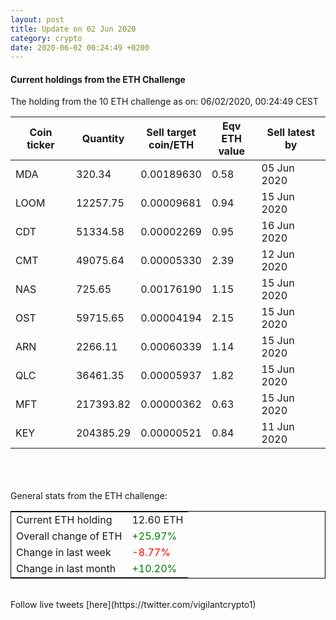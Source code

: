 ```yaml
---
layout: post
title: Update on 02 Jun 2020
category: crypto
date: 2020-06-02 00:24:49 +0200
---
```

<!-- Global site tag (gtag.js) - Google Analytics -->
<script async src="https://www.googletagmanager.com/gtag/js?id=UA-103831149-5"></script>
<script>
  window.dataLayer = window.dataLayer || [];
  function gtag(){dataLayer.push(arguments);}
  gtag('js', new Date());

  gtag('config', 'UA-103831149-5');
</script>


#### Current holdings from the ETH Challenge

The holding from the 10 ETH challenge as on: 06/02/2020, 00:24:49 CEST

|Coin ticker|Quantity|Sell target<br>coin/ETH|Eqv ETH<br>value|Sell latest by|
|-----------|--------|-----------|-----------|--------------|
MDA|320.34|  0.00189630|0.58|05 Jun 2020|
LOOM|12257.75|  0.00009681|0.94|15 Jun 2020|
CDT|51334.58|  0.00002269|0.95|16 Jun 2020|
CMT|49075.64|  0.00005330|2.39|12 Jun 2020|
NAS|725.65|  0.00176190|1.15|15 Jun 2020|
OST|59715.65|  0.00004194|2.15|15 Jun 2020|
ARN|2266.11|  0.00060339|1.14|15 Jun 2020|
QLC|36461.35|  0.00005937|1.82|15 Jun 2020|
MFT|217393.82|  0.00000362|0.63|15 Jun 2020|
KEY|204385.29|  0.00000521|0.84|11 Jun 2020|

<br>
<br>
<br>
General stats from the ETH challenge:

<table style="border:1px solid black;margin-left:auto;margin-right:auto;">
	<tbody>
	<tr>
		<td>Current ETH holding</td>
		<td>     12.60 ETH</td>
	</tr>
	<tr>
		<td>Overall change of ETH</td>
		<td><font color="green">+25.97%</font></td>
	</tr>
	<tr>
		<td>Change in last week</td>
		<td><font color="red">-8.77%</font></td>
	</tr>
	<tr>
		<td>Change in last month</td>
		<td><font color="green">+10.20%</font></td>
	</tr>
	</tbody>
</table>

<br>
Follow live tweets [here](https://twitter.com/vigilantcrypto1)
<br>
<br>